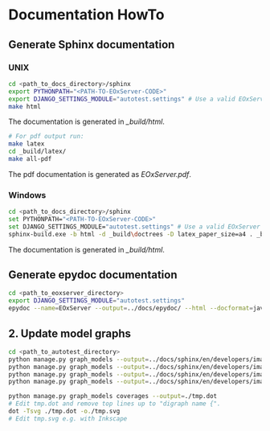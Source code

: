 # Documentation HowTo

## Generate Sphinx documentation

### UNIX

```sh
cd <path_to_docs_directory>/sphinx
export PYTHONPATH="<PATH-TO-EOxServer-CODE>"
export DJANGO_SETTINGS_MODULE="autotest.settings" # Use a valid EOxServer settings file here. Note that the configured database needs to be synced.
make html
```

The documentation is generated in *_build/html*.

```sh
# For pdf output run:
make latex
cd _build/latex/
make all-pdf
```

The pdf documentation is generated as *EOxServer.pdf*.

### Windows

```sh
cd <path_to_docs_directory>/sphinx
set PYTHONPATH="<PATH-TO-EOxServer-CODE>"
set DJANGO_SETTINGS_MODULE="autotest.settings" # Use a valid EOxServer settings file here. Note that the configured database needs to be synced.
sphinx-build.exe -b html -d _build\doctrees -D latex_paper_size=a4 . _build/html  #Note that the "sphinx-build.exe" has to be set in your path
````

The documentation is generated in *_build/html*.

## Generate epydoc documentation

```sh
cd <path_to_eoxserver_directory>
export DJANGO_SETTINGS_MODULE="autotest.settings"
epydoc --name=EOxServer --output=../docs/epydoc/ --html --docformat=javadoc --graph=all .
```

## 2. Update model graphs

```sh
cd <path_to_autotest_directory>
python manage.py graph_models --output=../docs/sphinx/en/developers/images/model_core.png core
python manage.py graph_models --output=../docs/sphinx/en/developers/images/model_services.png services
python manage.py graph_models --output=../docs/sphinx/en/developers/images/model_coverages.png coverages
python manage.py graph_models --output=../docs/sphinx/en/developers/images/model_backends.png backends

python manage.py graph_models coverages --output=./tmp.dot
# Edit tmp.dot and remove top lines up to "digraph name {".
dot -Tsvg ./tmp.dot -o./tmp.svg
# Edit tmp.svg e.g. with Inkscape
```
